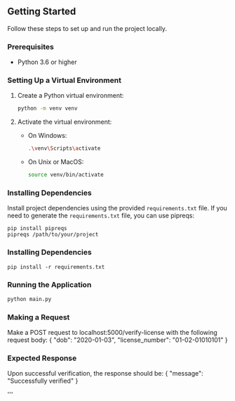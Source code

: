 
## Getting Started

Follow these steps to set up and run the project locally.

### Prerequisites

- Python 3.6 or higher

### Setting Up a Virtual Environment

1. Create a Python virtual environment:

    ```bash
    python -m venv venv
    ```

2. Activate the virtual environment:

    - On Windows:

        ```bash
        .\venv\Scripts\activate
        ```

    - On Unix or MacOS:

        ```bash
        source venv/bin/activate
        ```

### Installing Dependencies

Install project dependencies using the provided `requirements.txt` file. If you need to generate the `requirements.txt` file, you can use pipreqs:

    pip install pipreqs
    pipreqs /path/to/your/project

### Installing Dependencies
    pip install -r requirements.txt

### Running the Application
```bash
python main.py
```
### Making a Request
Make a POST request to localhost:5000/verify-license with the following request body:
{
  "dob": "2020-01-03",
  "license_number": "01-02-01010101"
}

### Expected Response
Upon successful verification, the response should be:
{
  "message": "Successfully verified"
}

'''
